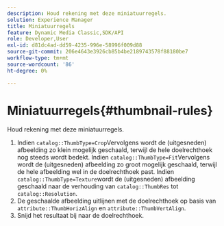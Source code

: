 ```yaml
---
description: Houd rekening met deze miniatuurregels.
solution: Experience Manager
title: Miniatuurregels
feature: Dynamic Media Classic,SDK/API
role: Developer,User
exl-id: d81dc4ad-dd59-4235-996e-58996f009d88
source-git-commit: 206e4643e3926cb85b4be2189743578f88180be7
workflow-type: tm+mt
source-wordcount: '86'
ht-degree: 0%

---
```


# Miniatuurregels{#thumbnail-rules}

Houd rekening met deze miniatuurregels.

1. Indien `catalog::ThumbType=Crop`Vervolgens wordt de (uitgesneden) afbeelding zo klein mogelijk geschaald, terwijl de hele doelrechthoek nog steeds wordt bedekt. Indien `catalog::ThumbType=Fit`Vervolgens wordt de (uitgesneden) afbeelding zo groot mogelijk geschaald, terwijl de hele afbeelding wel in de doelrechthoek past. Indien `catalog::ThumbType=Texture`wordt de (uitgesneden) afbeelding geschaald naar de verhouding van `catalog::ThumbRes` tot `catalog::Resolution`.
1. De geschaalde afbeelding uitlijnen met de doelrechthoek op basis van `attribute::ThumbHorizAlign` en `attribute::ThumbVertAlign`.
1. Snijd het resultaat bij naar de doelrechthoek.
